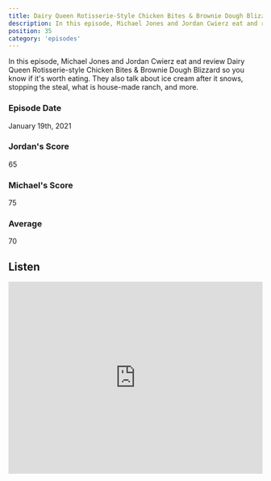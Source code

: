 ```yaml
---
title: Dairy Queen Rotisserie-Style Chicken Bites & Brownie Dough Blizzard
description: In this episode, Michael Jones and Jordan Cwierz eat and review Dairy Queen Rotisserie-style Chicken Bites & Brownie Dough Blizzard so you know if it's worth eating
position: 35
category: 'episodes'
---
```


In this episode, Michael Jones and Jordan Cwierz eat and review Dairy Queen Rotisserie-style Chicken Bites & Brownie Dough Blizzard so you know if it's worth eating. They also talk about ice cream after it snows, stopping the steal, what is house-made ranch, and more.

### Episode Date

January 19th, 2021

### Jordan's Score

65

### Michael's Score

75

### Average

70

## Listen

<iframe src="https://open.spotify.com/embed-podcast/episode/1LmFqtZUp4DRlo60RcEu6r" loading="lazy" style="border: 0; width: 100%; height: 380px;" allow="encrypted-media"></iframe>
